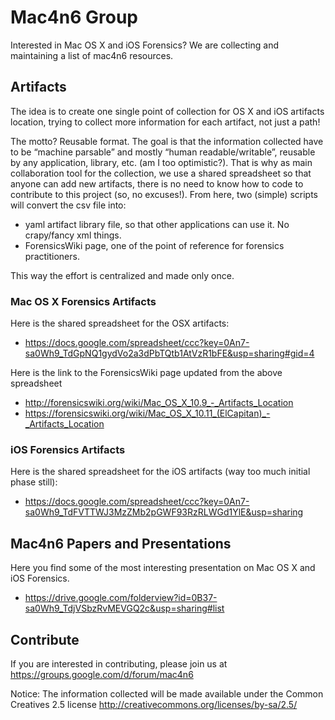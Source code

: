 # Mac4n6 Group

Interested in Mac OS X and iOS Forensics? We are collecting and maintaining a list of mac4n6 resources.


## Artifacts
The idea is to create one single point of collection for OS X and iOS artifacts location, trying to collect more information for each artifact, not just a path!

The motto? Reusable format. 
The goal is that the information collected have to be “machine parsable” and mostly “human readable/writable”, reusable by any application, library, etc. (am I too optimistic?). That is why as main collaboration tool for the collection, we use a shared spreadsheet so that anyone can add new artifacts, there is no need to know how to code to contribute to this project (so, no excuses!).
From here, two (simple) scripts will convert the csv file into:
* yaml artifact library file, so that other applications can use it. No crapy/fancy xml things.
* ForensicsWiki page, one of the point of reference for forensics practitioners.

This way the effort is centralized and made only once.



### Mac OS X Forensics Artifacts
Here is the shared spreadsheet for the OSX artifacts:
* https://docs.google.com/spreadsheet/ccc?key=0An7-sa0Wh9_TdGpNQ1gydVo2a3dPbTQtb1AtVzR1bFE&usp=sharing#gid=4 

Here is the link to the ForensicsWiki page updated from the above spreadsheet
* http://forensicswiki.org/wiki/Mac_OS_X_10.9_-_Artifacts_Location
* https://forensicswiki.org/wiki/Mac_OS_X_10.11_(ElCapitan)_-_Artifacts_Location


### iOS Forensics Artifacts
Here is the shared spreadsheet for the iOS artifacts (way too much initial phase still):
* https://docs.google.com/spreadsheet/ccc?key=0An7-sa0Wh9_TdFVTTWJ3MzZMb2pGWF93RzRLWGd1YlE&usp=sharing

## Mac4n6 Papers and Presentations
Here you find some of the most interesting presentation on Mac OS X and iOS Forensics.
* https://drive.google.com/folderview?id=0B37-sa0Wh9_TdjVSbzRvMEVGQ2c&usp=sharing#list

## Contribute
If you are interested in contributing, please join us at https://groups.google.com/d/forum/mac4n6

Notice: The information collected will be made available under the Common Creatives 2.5 license http://creativecommons.org/licenses/by-sa/2.5/

